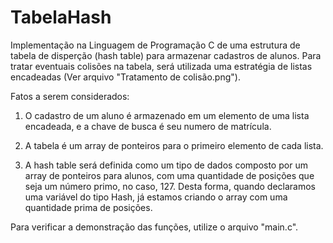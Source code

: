 # TabelaHash
Implementação na Linguagem de Programação C de uma estrutura de tabela de disperção (hash table) para armazenar cadastros de alunos. Para tratar eventuais colisões na tabela, será utilizada uma estratégia de listas encadeadas (Ver arquivo "Tratamento de colisão.png"). 

Fatos a serem considerados:

1) O cadastro de um aluno é armazenado em um elemento de uma lista encadeada, e a chave de busca é seu numero de matrícula.

2) A tabela é um array de ponteiros para o primeiro elemento de cada lista.

3) A hash table será definida como um tipo de dados composto por um array de ponteiros para alunos, com uma quantidade de posições que seja um número primo, no caso, 127. Desta forma, quando declaramos uma variável do tipo Hash, já estamos criando o array com uma quantidade prima de posições.

Para verificar a demonstração das funções, utilize o arquivo "main.c".
